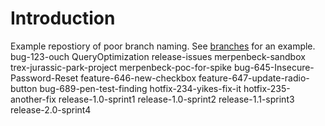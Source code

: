 # Introduction

Example repostiory of poor branch naming. See [branches](https://dev.azure.com/erpenbeck0068/DRY-Pipelines/_git/BranchNaming-Poor/branches) for an example.
bug-123-ouch
QueryOptimization
release-issues
merpenbeck-sandbox
trex-jurassic-park-project
merpenbeck-poc-for-spike
bug-645-Insecure-Password-Reset
feature-646-new-checkbox
feature-647-update-radio-button
bug-689-pen-test-finding
hotfix-234-yikes-fix-it
hotfix-235-another-fix
release-1.0-sprint1
release-1.0-sprint2
release-1.1-sprint3
release-2.0-sprint4
